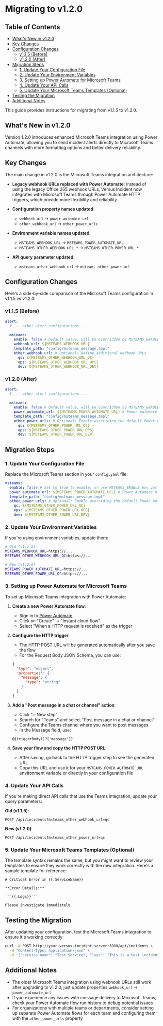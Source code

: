 # Migrating to v1.2.0

## Table of Contents
- [What's New in v1.2.0](#whats-new-in-v120)
- [Key Changes](#key-changes)
- [Configuration Changes](#configuration-changes)
  - [v1.1.5 (Before)](#v115-before)
  - [v1.2.0 (After)](#v120-after)
- [Migration Steps](#migration-steps)
  - [1. Update Your Configuration File](#1-update-your-configuration-file)
  - [2. Update Your Environment Variables](#2-update-your-environment-variables)
  - [3. Setting up Power Automate for Microsoft Teams](#3-setting-up-power-automate-for-microsoft-teams)
  - [4. Update Your API Calls](#4-update-your-api-calls)
  - [5. Update Your Microsoft Teams Templates (Optional)](#5-update-your-microsoft-teams-templates-optional)
- [Testing the Migration](#testing-the-migration)
- [Additional Notes](#additional-notes)

This guide provides instructions for migrating from v1.1.5 to v1.2.0.

## What's New in v1.2.0

Version 1.2.0 introduces enhanced Microsoft Teams integration using Power Automate, allowing you to send incident alerts directly to Microsoft Teams channels with more formatting options and better delivery reliability.

## Key Changes

The main change in v1.2.0 is the Microsoft Teams integration architecture:

* **Legacy webhook URLs replaced with Power Automate**: Instead of using the legacy Office 365 webhook URLs, Versus Incident now integrates with Microsoft Teams through Power Automate HTTP triggers, which provide more flexibility and reliability.

* **Configuration property names updated**: 
  - `webhook_url` → `power_automate_url`
  - `other_webhook_url` → `other_power_urls`

* **Environment variable names updated**:
  - `MSTEAMS_WEBHOOK_URL` → `MSTEAMS_POWER_AUTOMATE_URL`
  - `MSTEAMS_OTHER_WEBHOOK_URL_*` → `MSTEAMS_OTHER_POWER_URL_*`

* **API query parameter updated**:
  - `msteams_other_webhook_url` → `msteams_other_power_url`

## Configuration Changes

Here's a side-by-side comparison of the Microsoft Teams configuration in v1.1.5 vs v1.2.0:

### v1.1.5 (Before)

```yaml
alert:
  # ... other alert configurations ...
  
  msteams:
    enable: false # Default value, will be overridden by MSTEAMS_ENABLE env var
    webhook_url: ${MSTEAMS_WEBHOOK_URL}
    template_path: "config/msteams_message.tmpl"
    other_webhook_url: # Optional: Define additional webhook URLs
      qc: ${MSTEAMS_OTHER_WEBHOOK_URL_QC}
      ops: ${MSTEAMS_OTHER_WEBHOOK_URL_OPS}
      dev: ${MSTEAMS_OTHER_WEBHOOK_URL_DEV}
```

### v1.2.0 (After)

```yaml
alert:
  # ... other alert configurations ...
  
  msteams:
    enable: false # Default value, will be overridden by MSTEAMS_ENABLE env var
    power_automate_url: ${MSTEAMS_POWER_AUTOMATE_URL} # Power Automate HTTP trigger URL
    template_path: "config/msteams_message.tmpl"
    other_power_urls: # Optional: Enable overriding the default Power Automate flow
      qc: ${MSTEAMS_OTHER_POWER_URL_QC}
      ops: ${MSTEAMS_OTHER_POWER_URL_OPS}
      dev: ${MSTEAMS_OTHER_POWER_URL_DEV}
```

## Migration Steps

### 1. Update Your Configuration File

Replace the Microsoft Teams section in your `config.yaml` file:

```yaml
msteams:
  enable: false # Set to true to enable, or use MSTEAMS_ENABLE env var
  power_automate_url: ${MSTEAMS_POWER_AUTOMATE_URL} # Power Automate HTTP trigger URL
  template_path: "config/msteams_message.tmpl"
  other_power_urls: # Optional: Enable overriding the default Power Automate flow
    qc: ${MSTEAMS_OTHER_POWER_URL_QC}
    ops: ${MSTEAMS_OTHER_POWER_URL_OPS}
    dev: ${MSTEAMS_OTHER_POWER_URL_DEV}
```

### 2. Update Your Environment Variables

If you're using environment variables, update them:

```bash
# Old (v1.1.5)
MSTEAMS_WEBHOOK_URL=https://...
MSTEAMS_OTHER_WEBHOOK_URL_QC=https://...

# New (v1.2.0)
MSTEAMS_POWER_AUTOMATE_URL=https://...
MSTEAMS_OTHER_POWER_URL_QC=https://...
```

### 3. Setting up Power Automate for Microsoft Teams

To set up Microsoft Teams integration with Power Automate:

1. **Create a new Power Automate flow**:
   - Sign in to [Power Automate](https://flow.microsoft.com)
   - Click on "Create" → "Instant cloud flow"
   - Select "When a HTTP request is received" as the trigger

2. **Configure the HTTP trigger**:
   - The HTTP POST URL will be generated automatically after you save the flow
   - For the Request Body JSON Schema, you can use:

   ```json
   {
     "type": "object",
     "properties": {
       "message": {
         "type": "string"
       }
     }
   }
   ```

3. **Add a "Post message in a chat or channel" action**:
   - Click "+ New step"
   - Search for "Teams" and select "Post message in a chat or channel"
   - Configure the Teams channel where you want to post messages
   - In the Message field, use:
   ```
   @{triggerBody()?['message']}
   ```

4. **Save your flow and copy the HTTP POST URL**:
   - After saving, go back to the HTTP trigger step to see the generated URL
   - Copy this URL and use it for your `MSTEAMS_POWER_AUTOMATE_URL` environment variable or directly in your configuration file

### 4. Update Your API Calls

If you're making direct API calls that use the Teams integration, update your query parameters:

**Old (v1.1.5)**:
```
POST /api/incidents?msteams_other_webhook_url=qc
```

**New (v1.2.0)**:
```
POST /api/incidents?msteams_other_power_url=qc
```

### 5. Update Your Microsoft Teams Templates (Optional)

The template syntax remains the same, but you might want to review your templates to ensure they work correctly with the new integration. Here's a sample template for reference:

```
# Critical Error in {{.ServiceName}}
 
**Error Details:**

```{{.Logs}}```

Please investigate immediately
```

## Testing the Migration

After updating your configuration, test the Microsoft Teams integration to ensure it's working correctly:

```bash
curl -X POST http://your-versus-incident-server:3000/api/incidents \
  -H "Content-Type: application/json" \
  -d '{"service_name": "Test Service", "logs": "This is a test incident alert for Microsoft Teams integration"}'
```

## Additional Notes

- The older Microsoft Teams integration using webhook URLs still work after upgrading to v1.2.0, just update properties `webhook_url` → `power_automate_url`
- If you experience any issues with message delivery to Microsoft Teams, check your Power Automate flow run history to debug potential issues
- For organizations with multiple teams or departments, consider setting up separate Power Automate flows for each team and configuring them with the `other_power_urls` property